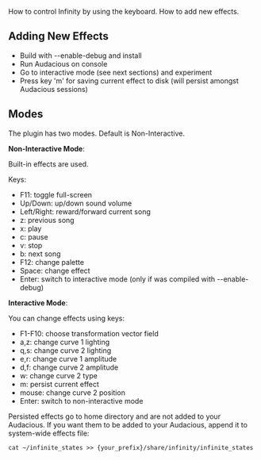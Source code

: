 How to control Infinity by using the keyboard.
How to add new effects.

Adding New Effects
------------------

- Build with --enable-debug and install
- Run Audacious on console
- Go to interactive mode (see next sections) and experiment
- Press key 'm' for saving current effect to disk (will persist amongst Audacious sessions)

Modes
-----

The plugin has two modes. Default is Non-Interactive.

**Non-Interactive Mode**:

Built-in effects are used.

Keys:
  - F11:	toggle full-screen
  - Up/Down:	up/down sound volume
  - Left/Right:	reward/forward current song
  - z:		previous song
  - x:		play
  - c:		pause
  - v:		stop
  - b:		next song
  - F12:	change palette
  - Space:	change effect
  - Enter:	switch to interactive mode (only if was compiled with --enable-debug)

**Interactive Mode**:

You can change effects using keys:

  - F1-F10: choose transformation vector field
  - a,z:    change curve 1 lighting
  - q,s:    change curve 2 lighting
  - e,r:    change curve 1 amplitude
  - d,f:    change curve 2 amplitude  
  - w:      change curve 2 type
  - m:      persist current effect
  - mouse:  change curve 2 position  
  - Enter:  switch to non-interactive mode

Persisted effects go to home directory and are not added to your Audacious.
If you want them to be added to your Audacious, append it to system-wide effects
file:

```
cat ~/infinite_states >> {your_prefix}/share/infinity/infinite_states
```
